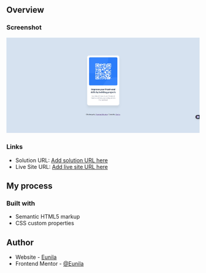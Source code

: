 

## Overview

### Screenshot
![screenshot](<qr code .jpg>)


### Links

- Solution URL: [Add solution URL here](https://your-solution-url.com)
- Live Site URL: [Add live site URL here](https://your-live-site-url.com)

## My process

### Built with

- Semantic HTML5 markup
- CSS custom properties


## Author

- Website - [Eunila](https://www.frontendmentor.io/profile/Eunila)
- Frontend Mentor - [@Eunila](https://www.frontendmentor.io/profile/Eunila)

